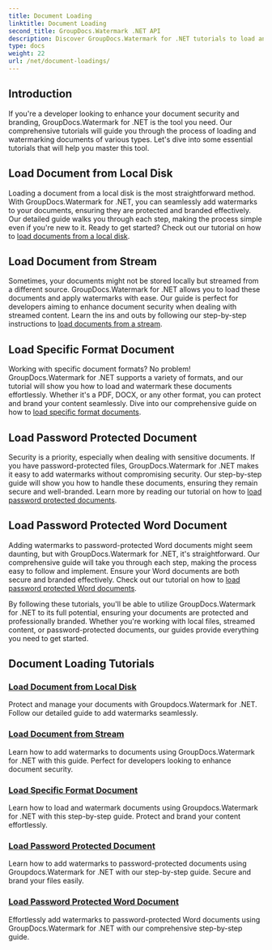 ```yaml
---
title: Document Loading
linktitle: Document Loading
second_title: GroupDocs.Watermark .NET API
description: Discover GroupDocs.Watermark for .NET tutorials to load and watermark documents, ensuring document security and branding with step-by-step guides.
type: docs
weight: 22
url: /net/document-loadings/
---
```

## Introduction
If you're a developer looking to enhance your document security and branding, GroupDocs.Watermark for .NET is the tool you need. Our comprehensive tutorials will guide you through the process of loading and watermarking documents of various types. Let's dive into some essential tutorials that will help you master this tool.

## Load Document from Local Disk
Loading a document from a local disk is the most straightforward method. With GroupDocs.Watermark for .NET, you can seamlessly add watermarks to your documents, ensuring they are protected and branded effectively. Our detailed guide walks you through each step, making the process simple even if you're new to it. Ready to get started? Check out our tutorial on how to [load documents from a local disk](./load-document-from-local-disk/).

## Load Document from Stream
Sometimes, your documents might not be stored locally but streamed from a different source. GroupDocs.Watermark for .NET allows you to load these documents and apply watermarks with ease. Our guide is perfect for developers aiming to enhance document security when dealing with streamed content. Learn the ins and outs by following our step-by-step instructions to [load documents from a stream](./load-document-from-stream/).

## Load Specific Format Document
Working with specific document formats? No problem! GroupDocs.Watermark for .NET supports a variety of formats, and our tutorial will show you how to load and watermark these documents effortlessly. Whether it's a PDF, DOCX, or any other format, you can protect and brand your content seamlessly. Dive into our comprehensive guide on how to [load specific format documents](./load-specific-format-document/).

## Load Password Protected Document
Security is a priority, especially when dealing with sensitive documents. If you have password-protected files, GroupDocs.Watermark for .NET makes it easy to add watermarks without compromising security. Our step-by-step guide will show you how to handle these documents, ensuring they remain secure and well-branded. Learn more by reading our tutorial on how to [load password protected documents](./load-password-protected-document/).

## Load Password Protected Word Document
Adding watermarks to password-protected Word documents might seem daunting, but with GroupDocs.Watermark for .NET, it's straightforward. Our comprehensive guide will take you through each step, making the process easy to follow and implement. Ensure your Word documents are both secure and branded effectively. Check out our tutorial on how to [load password protected Word documents](./load-password-protected-word-document/).

By following these tutorials, you'll be able to utilize GroupDocs.Watermark for .NET to its full potential, ensuring your documents are protected and professionally branded. Whether you're working with local files, streamed content, or password-protected documents, our guides provide everything you need to get started.
## Document Loading Tutorials
### [Load Document from Local Disk](./load-document-from-local-disk/)
Protect and manage your documents with Groupdocs.Watermark for .NET. Follow our detailed guide to add watermarks seamlessly.
### [Load Document from Stream](./load-document-from-stream/)
Learn how to add watermarks to documents using GroupDocs.Watermark for .NET with this guide. Perfect for developers looking to enhance document security.
### [Load Specific Format Document](./load-specific-format-document/)
Learn how to load and watermark documents using Groupdocs.Watermark for .NET with this step-by-step guide. Protect and brand your content effortlessly.
### [Load Password Protected Document](./load-password-protected-document/)
Learn how to add watermarks to password-protected documents using Groupdocs.Watermark for .NET with our step-by-step guide. Secure and brand your files easily.
### [Load Password Protected Word Document](./load-password-protected-word-document/)
Effortlessly add watermarks to password-protected Word documents using GroupDocs.Watermark for .NET with our comprehensive step-by-step guide.